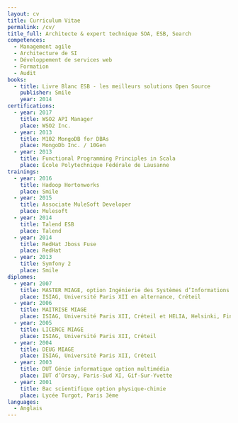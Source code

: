 ```yaml
---
layout: cv
title: Curriculum Vitae
permalink: /cv/
title_full: Architecte & expert technique SOA, ESB, Search
competences:
  - Management agile
  - Architecture de SI
  - Développement de services web
  - Formation
  - Audit
books:
  - title: Livre Blanc ESB - les meilleurs solutions Open Source
    publisher: Smile
    year: 2014
certifications:
  - year: 2017
    title: WSO2 API Manager
    place: WSO2 Inc.
  - year: 2013
    title: M102 MongoDB for DBAs
    place: MongoDb Inc. / 10Gen
  - year: 2013
    title: Functional Programming Principles in Scala
    place: École Polytechnique Fédérale de Lausanne
trainings:
  - year: 2016
    title: Hadoop Hortonworks
    place: Smile
  - year: 2015
    title: Associate MuleSoft Developer
    place: Mulesoft
  - year: 2014
    title: Talend ESB
    place: Talend
  - year: 2014
    title: RedHat Jboss Fuse
    place: RedHat
  - year: 2013
    title: Symfony 2
    place: Smile
diplomes:
  - year: 2007
    title: MASTER MIAGE, option Ingénierie des Systèmes d’Informations distribuées
    place: ISIAG, Université Paris XII en alternance, Créteil
  - year: 2006
    title: MAITRISE MIAGE
    place: ISIAG, Université Paris XII, Créteil et HELIA, Helsinki, Finlande
  - year: 2005
    title: LICENCE MIAGE
    place: ISIAG, Université Paris XII, Créteil
  - year: 2004
    title: DEUG MIAGE
    place: ISIAG, Université Paris XII, Créteil
  - year: 2003
    title: DUT Génie informatique option multimédia
    place: IUT d’Orsay, Paris-Sud XI, Gif-Sur-Yvette
  - year: 2001
    title: Bac scientifique option physique-chimie
    place: Lycée Turgot, Paris 3ème
languages:
  - Anglais
---
```

